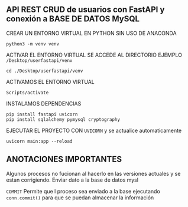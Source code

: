 ##  API REST CRUD de usuarios con FastAPI y conexión a BASE DE DATOS MySQL

CREAR UN ENTORNO VIRTUAL EN PYTHON SIN USO DE ANACONDA

```
python3 -m venv venv
```

ACTIVAR EL ENTORNO VIRTUAL SE ACCEDE AL DIRECTORIO EJEMPLO `/Desktop/userfastapi/venv`

```
cd ./Desktop/userfastapi/venv

```
ACTIVAMOS EL ENTORNO VIRTUAL

```
Scripts/activate
```

INSTALAMOS DEPENDENCIAS

```
pip install fastapi uvicorn
pip install sqlalchemy pymysql cryptography
```

EJECUTAR EL PROYECTO CON `UVICORN` y se actualice automaticamente

```
uvicorn main:app --reload     
```


## ANOTACIONES IMPORTANTES

Algunos procesos no fucionan al hacerlo en las versiones actuales y se estan corrigiendo.
Enviar dato a la base de datos mysl

`COMMIT` Permite que l proceso sea enviado a la base ejecutando `conn.commit()` para que se puedan almacenar la información

